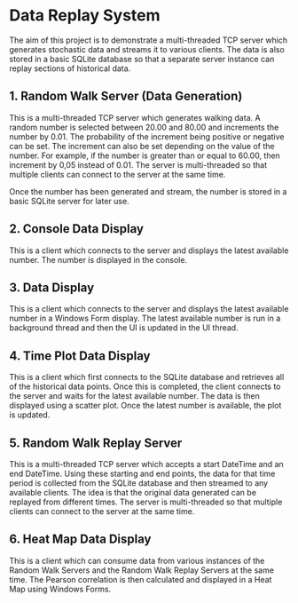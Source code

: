 # Data Replay System

The aim of this project is to demonstrate a multi-threaded TCP server which generates stochastic data and streams it to various clients. The data is also stored in a basic SQLite database so that a separate server instance can replay sections of historical data.

## 1. Random Walk Server (Data Generation)

This is a multi-threaded TCP server which generates walking data. A random number is selected between 20.00 and 80.00 and increments the number by 0.01. The probability of the increment being positive or negative can be set. The increment can also be set depending on the value of the number. For example, if the number is greater than or equal to 60.00, then increment by 0,05 instead of 0.01. The server is multi-threaded so that multiple clients can connect to the server at the same time.

Once the number has been generated and stream, the number is stored in a basic SQLite server for later use.

## 2. Console Data Display

This is a client which connects to the server and displays the latest available number. The number is displayed in the console.

## 3. Data Display

This is a client which connects to the server and displays the latest available number in a Windows Form display. The latest available number is run in a background thread and then the UI is updated in the UI thread.

## 4. Time Plot Data Display

This is a client which first connects to the SQLite database and retrieves all of the historical data points. Once this is completed, the client connects to the server and waits for the latest available number. The data is then displayed using a scatter plot. Once the latest number is available, the plot is updated.

## 5. Random Walk Replay Server

This is a multi-threaded TCP server which accepts a start DateTime and an end DateTime. Using these starting and end points, the data for that time period is collected from the SQLite database and then streamed to any available clients. The idea is that the original data generated can be replayed from different times. The server is multi-threaded so that multiple clients can connect to the server at the same time.

## 6. Heat Map Data Display

This is a client which can consume data from various instances of the Random Walk Servers and the Random Walk Replay Servers at the same time. The Pearson correlation is then calculated and displayed in a Heat Map using Windows Forms.
